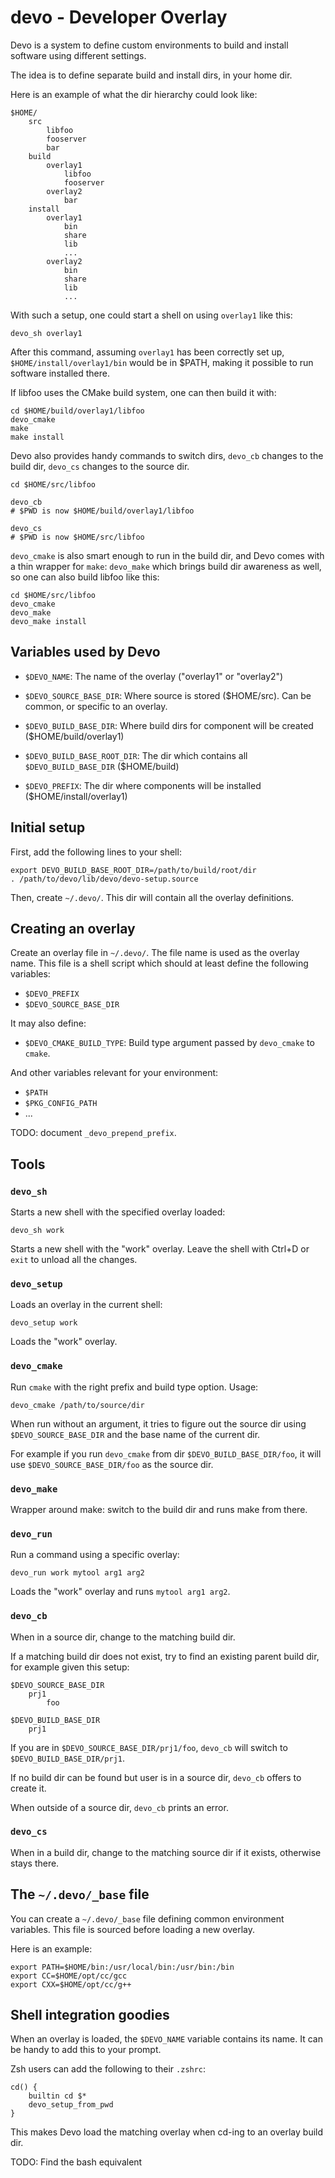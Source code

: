 # devo - Developer Overlay

Devo is a system to define custom environments to build and install software
using different settings.

The idea is to define separate build and install dirs, in your home dir.

Here is an example of what the dir hierarchy could look like:

    $HOME/
        src
            libfoo
            fooserver
            bar
        build
            overlay1
                libfoo
                fooserver
            overlay2
                bar
        install
            overlay1
                bin
                share
                lib
                ...
            overlay2
                bin
                share
                lib
                ...

With such a setup, one could start a shell on using `overlay1` like this:

    devo_sh overlay1

After this command, assuming `overlay1` has been correctly set up,
`$HOME/install/overlay1/bin` would be in $PATH, making it possible to run
software installed there.

If libfoo uses the CMake build system, one can then build it with:

    cd $HOME/build/overlay1/libfoo
    devo_cmake
    make
    make install

Devo also provides handy commands to switch dirs, `devo_cb` changes to the build
dir, `devo_cs` changes to the source dir.

    cd $HOME/src/libfoo

    devo_cb
    # $PWD is now $HOME/build/overlay1/libfoo

    devo_cs
    # $PWD is now $HOME/src/libfoo

`devo_cmake` is also smart enough to run in the build dir, and Devo comes with a
thin wrapper for `make`: `devo_make` which brings build dir awareness as well,
so one can also build libfoo like this:

    cd $HOME/src/libfoo
    devo_cmake
    devo_make
    devo_make install

## Variables used by Devo

- `$DEVO_NAME`: The name of the overlay ("overlay1" or "overlay2")

- `$DEVO_SOURCE_BASE_DIR`: Where source is stored ($HOME/src). Can be common, or
specific to an overlay.

- `$DEVO_BUILD_BASE_DIR`: Where build dirs for component will be created
($HOME/build/overlay1)

- `$DEVO_BUILD_BASE_ROOT_DIR`: The dir which contains all `$DEVO_BUILD_BASE_DIR`
($HOME/build)

- `$DEVO_PREFIX`: The dir where components will be installed
  ($HOME/install/overlay1)

## Initial setup

First, add the following lines to your shell:

    export DEVO_BUILD_BASE_ROOT_DIR=/path/to/build/root/dir
    . /path/to/devo/lib/devo/devo-setup.source

Then, create `~/.devo/`. This dir will contain all the overlay definitions.

## Creating an overlay

Create an overlay file in `~/.devo/`. The file name is used as the overlay name.
This file is a shell script which should at least define the following
variables:

- `$DEVO_PREFIX`
- `$DEVO_SOURCE_BASE_DIR`

It may also define:

- `$DEVO_CMAKE_BUILD_TYPE`: Build type argument passed by `devo_cmake` to `cmake`.

And other variables relevant for your environment:

- `$PATH`
- `$PKG_CONFIG_PATH`
- ...

TODO: document `_devo_prepend_prefix`.

## Tools

### `devo_sh`

Starts a new shell with the specified overlay loaded:

    devo_sh work

Starts a new shell with the "work" overlay. Leave the shell with Ctrl+D or
`exit` to unload all the changes.

### `devo_setup`

Loads an overlay in the current shell:

    devo_setup work

Loads the "work" overlay.

### `devo_cmake`

Run `cmake` with the right prefix and build type option. Usage:

    devo_cmake /path/to/source/dir

When run without an argument, it tries to figure out the source dir using
`$DEVO_SOURCE_BASE_DIR` and the base name of the current dir.

For example if you run `devo_cmake` from dir `$DEVO_BUILD_BASE_DIR/foo`, it
will use `$DEVO_SOURCE_BASE_DIR/foo` as the source dir.

### `devo_make`

Wrapper around make: switch to the build dir and runs make from there.

### `devo_run`

Run a command using a specific overlay:

    devo_run work mytool arg1 arg2

Loads the "work" overlay and runs `mytool arg1 arg2`.

### `devo_cb`

When in a source dir, change to the matching build dir.

If a matching build dir does not exist, try to find an existing parent build
dir, for example given this setup:

    $DEVO_SOURCE_BASE_DIR
        prj1
            foo

    $DEVO_BUILD_BASE_DIR
        prj1

If you are in `$DEVO_SOURCE_BASE_DIR/prj1/foo`, `devo_cb` will switch to
`$DEVO_BUILD_BASE_DIR/prj1`.

If no build dir can be found but user is in a source dir, `devo_cb` offers to
create it.

When outside of a source dir, `devo_cb` prints an error.

### `devo_cs`

When in a build dir, change to the matching source dir if it exists, otherwise
stays there.

## The `~/.devo/_base` file

You can create a `~/.devo/_base` file defining common environment variables.
This file is sourced before loading a new overlay.

Here is an example:

    export PATH=$HOME/bin:/usr/local/bin:/usr/bin:/bin
    export CC=$HOME/opt/cc/gcc
    export CXX=$HOME/opt/cc/g++

## Shell integration goodies

When an overlay is loaded, the `$DEVO_NAME` variable contains its name. It can
be handy to add this to your prompt.

Zsh users can add the following to their `.zshrc`:

    cd() {
        builtin cd $*
        devo_setup_from_pwd
    }

This makes Devo load the matching overlay when cd-ing to an overlay build dir.

TODO: Find the bash equivalent

